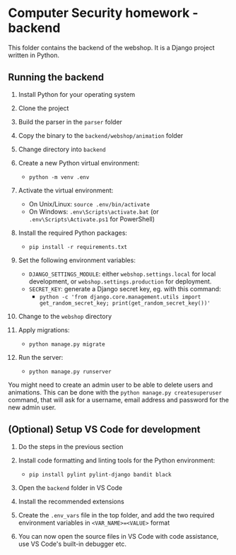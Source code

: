 # Computer Security homework - backend

This folder contains the backend of the webshop. It is a Django project written in Python.

## Running the backend

1. Install Python for your operating system
2. Clone the project
3. Build the parser in the `parser` folder
4. Copy the binary to the `backend/webshop/animation` folder
5. Change directory into `backend`
6. Create a new Python virtual environment:

    - `python -m venv .env`

7. Activate the virtual environment:

    - On Unix/Linux: `source .env/bin/activate`
    - On Windows: `.env\Scripts\activate.bat` (or `.env\Scripts\Activate.ps1` for PowerShell)

8. Install the required Python packages:

    - `pip install -r requirements.txt`

9. Set the following environment variables:

    - `DJANGO_SETTINGS_MODULE`: either `webshop.settings.local` for local development, or `webshop.settings.production` for deployment.
    - `SECRET_KEY`: generate a Django secret key, eg. with this command:
        - `python -c 'from django.core.management.utils import get_random_secret_key; print(get_random_secret_key())'`

10. Change to the `webshop` directory
11. Apply migrations:

    - `python manage.py migrate`

12. Run the server:

    - `python manage.py runserver`

You might need to create an admin user to be able to delete users and animations. This can be done with the `python manage.py createsuperuser` command, that will ask for a username, email address and password for the new admin user.

## (Optional) Setup VS Code for development

1. Do the steps in the previous section
2. Install code formatting and linting tools for the Python environment:

    - `pip install pylint pylint-django bandit black`

2. Open the `backend` folder in VS Code
3. Install the recommended extensions
4. Create the `.env_vars` file in the top folder, and add the two required environment variables in `<VAR_NAME>=<VALUE>` format
4. You can now open the source files in VS Code with code assistance, use VS Code's built-in debugger etc.
